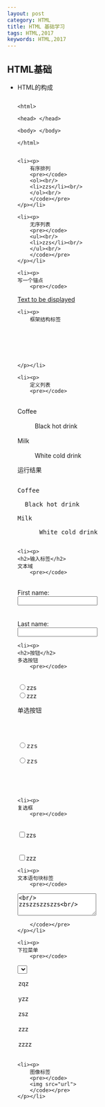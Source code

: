 ```yaml
---
layout: post
category: HTML
title: HTML 基础学习 
tags: HTML,2017
keywords: HTML,2017
---
```

<h2>HTML基础</h2>
<ul>
	<li><p>
	HTML的构成
		<pre><code>
&lt;html&gt;		   <br/>
&lt;head&gt; &lt;/head> <br/> 
&lt;body&gt; &lt;/body> <br/>
&lt;/html&gt;
		</code></pre>
	</p></li>

	<li><p>
		有序排列
		<pre></code>
		<ol><br/>
		<li>zzs</li><br/>
		</ol><br/>
		</code></pre>
	</p></li>

	<li><p>
		无序列表
		<pre></code>
		<ul><br/>
		<li>zzs</li><br/>
		</ul><br/>
		</code></pre>
	</p></li>

	<li><p>
	写一个锚点
		<pre></code>
<a href="网站地址">Text to be displayed</a>
		</code></pre>
	</p></li>

	<li><p>
		框架结构标签
<pre></code><br/>
<ifram e src="相对路径"><br/>
</code></pre>
	</p></li>

	<li><p>
		定义列表
		<pre></code>
<dl><br/>
<dt>Coffee</dt><br/>
<dd>Black hot drink</dd><br/>
<dt>Milk</dt><br/>
<dd>White cold drink</dd>
</dl>
		</code></pre>
		运行结果
		<pre></code>
Coffee<br/>
&nbsp;&nbsp;Black hot drink<br/>
Milk<br/>
&nbsp;&nbsp;	White cold drink
		</code></pre>
	</p></li>

	<li><p>
	<h2>输入标签</h2>
	文本域
		<pre></code>
<form><br/>
First name:<br/>
<input type="text" name="firstname"><br/>
<br><br/>
Last name:<br/>
<input type="test" name="lastname"><br/>
</form>
		</code></pre>
	</p></li>

	<li><p>
	<h2>按钮</h2>
	多选按钮
		<pre></code>
<form><br/>
<input type="radio" >zzs<br/>
<input type="radio" >zzz<br/>
</form>
		</code></pre>
		单选按钮
		<pre></code>
<form><br/>
<input type="radio" name="sex">zzs<br/>
<input type="radio" name="sex">zzs<br/>
</form>
		</code></pre>
	</p></li>

	<li><p>
	复选框
		<pre></code>
<form><br/>
<input type="checkbox" >zzs<br/>
<br><br/>
<input type="checkbox" >zzz<br/>
</form>
		</code></pre>
	</p></li>

	<li><p>
	文本语句块标签
		<pre></code>
<textarea rows="3" cols="20"><br/>
zzszzszzszzs<br/>
</textarea>
		</code></pre>
	</p></li>

	<li><p>
	下拉菜单
		<pre></code>
<select><br/>
  <option >zqz</option><br/>
  <option >yzz</option><br/>
  <option >zsz</option><br/>
  <option >zzz</option><br/>
  <option >zzzz</option><br/>
</select>
		</code></pre>
	</p></li>

	<li><p>
		图像标签
		<pre></code>
		<img src="url">
		</code></pre>
	</p></li>




</ul>
